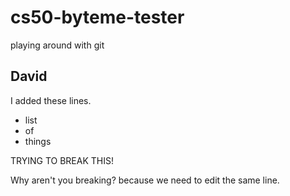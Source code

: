# cs50-byteme-tester
playing around with git

## David
I added these lines.

* list
* of 
* things


TRYING TO BREAK THIS!

Why aren't you breaking?  because we need to edit the same line.
